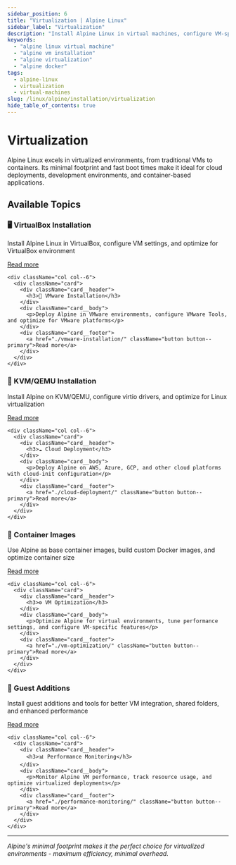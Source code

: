 ```yaml
---
sidebar_position: 6
title: "Virtualization | Alpine Linux"
sidebar_label: "Virtualization"
description: "Install Alpine Linux in virtual machines, configure VM-specific settings, and optimize for virtualized environments."
keywords:
  - "alpine linux virtual machine"
  - "alpine vm installation"
  - "alpine virtualization"
  - "alpine docker"
tags:
  - alpine-linux
  - virtualization
  - virtual-machines
slug: /linux/alpine/installation/virtualization
hide_table_of_contents: true
---
```


# Virtualization

Alpine Linux excels in virtualized environments, from traditional VMs to containers. Its minimal footprint and fast boot times make it ideal for cloud deployments, development environments, and container-based applications.

## Available Topics

<div className="container">
  <div className="row">
    <div className="col col--6">
      <div className="card">
        <div className="card__header">
          <h3>🖥️ VirtualBox Installation</h3>
        </div>
        <div className="card__body">
          <p>Install Alpine Linux in VirtualBox, configure VM settings, and optimize for VirtualBox environment</p>
        </div>
        <div className="card__footer">
          <a href="./virtualbox-installation/" className="button button--primary">Read more</a>
        </div>
      </div>
    </div>
    
    <div className="col col--6">
      <div className="card">
        <div className="card__header">
          <h3>🔧 VMware Installation</h3>
        </div>
        <div className="card__body">
          <p>Deploy Alpine in VMware environments, configure VMware Tools, and optimize for VMware platforms</p>
        </div>
        <div className="card__footer">
          <a href="./vmware-installation/" className="button button--primary">Read more</a>
        </div>
      </div>
    </div>
  </div>

  <div className="row">
    <div className="col col--6">
      <div className="card">
        <div className="card__header">
          <h3>🐧 KVM/QEMU Installation</h3>
        </div>
        <div className="card__body">
          <p>Install Alpine on KVM/QEMU, configure virtio drivers, and optimize for Linux virtualization</p>
        </div>
        <div className="card__footer">
          <a href="./kvm-qemu-installation/" className="button button--primary">Read more</a>
        </div>
      </div>
    </div>
    
    <div className="col col--6">
      <div className="card">
        <div className="card__header">
          <h3>☁️ Cloud Deployment</h3>
        </div>
        <div className="card__body">
          <p>Deploy Alpine on AWS, Azure, GCP, and other cloud platforms with cloud-init configuration</p>
        </div>
        <div className="card__footer">
          <a href="./cloud-deployment/" className="button button--primary">Read more</a>
        </div>
      </div>
    </div>
  </div>

  <div className="row">
    <div className="col col--6">
      <div className="card">
        <div className="card__header">
          <h3>🐳 Container Images</h3>
        </div>
        <div className="card__body">
          <p>Use Alpine as base container images, build custom Docker images, and optimize container size</p>
        </div>
        <div className="card__footer">
          <a href="./container-images/" className="button button--primary">Read more</a>
        </div>
      </div>
    </div>
    
    <div className="col col--6">
      <div className="card">
        <div className="card__header">
          <h3>⚙️ VM Optimization</h3>
        </div>
        <div className="card__body">
          <p>Optimize Alpine for virtual environments, tune performance settings, and configure VM-specific features</p>
        </div>
        <div className="card__footer">
          <a href="./vm-optimization/" className="button button--primary">Read more</a>
        </div>
      </div>
    </div>
  </div>

  <div className="row">
    <div className="col col--6">
      <div className="card">
        <div className="card__header">
          <h3>🔧 Guest Additions</h3>
        </div>
        <div className="card__body">
          <p>Install guest additions and tools for better VM integration, shared folders, and enhanced performance</p>
        </div>
        <div className="card__footer">
          <a href="./guest-additions/" className="button button--primary">Read more</a>
        </div>
      </div>
    </div>
    
    <div className="col col--6">
      <div className="card">
        <div className="card__header">
          <h3>📊 Performance Monitoring</h3>
        </div>
        <div className="card__body">
          <p>Monitor Alpine VM performance, track resource usage, and optimize virtualized deployments</p>
        </div>
        <div className="card__footer">
          <a href="./performance-monitoring/" className="button button--primary">Read more</a>
        </div>
      </div>
    </div>
  </div>
</div>

---

*Alpine's minimal footprint makes it the perfect choice for virtualized environments - maximum efficiency, minimal overhead.*